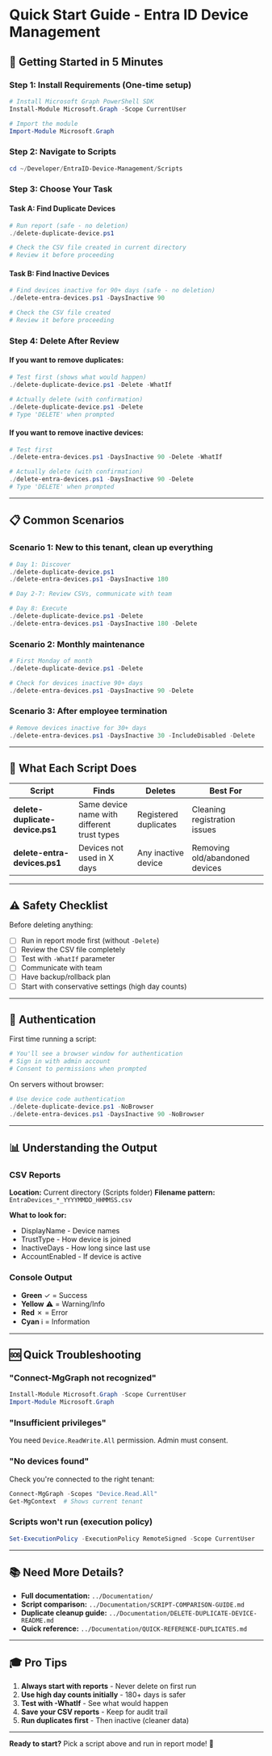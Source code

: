# Quick Start Guide - Entra ID Device Management

## 🚀 Getting Started in 5 Minutes

### Step 1: Install Requirements (One-time setup)
```powershell
# Install Microsoft Graph PowerShell SDK
Install-Module Microsoft.Graph -Scope CurrentUser

# Import the module
Import-Module Microsoft.Graph
```

### Step 2: Navigate to Scripts
```powershell
cd ~/Developer/EntraID-Device-Management/Scripts
```

### Step 3: Choose Your Task

#### Task A: Find Duplicate Devices
```powershell
# Run report (safe - no deletion)
./delete-duplicate-device.ps1

# Check the CSV file created in current directory
# Review it before proceeding
```

#### Task B: Find Inactive Devices
```powershell
# Find devices inactive for 90+ days (safe - no deletion)
./delete-entra-devices.ps1 -DaysInactive 90

# Check the CSV file created
# Review it before proceeding
```

### Step 4: Delete After Review

#### If you want to remove duplicates:
```powershell
# Test first (shows what would happen)
./delete-duplicate-device.ps1 -Delete -WhatIf

# Actually delete (with confirmation)
./delete-duplicate-device.ps1 -Delete
# Type 'DELETE' when prompted
```

#### If you want to remove inactive devices:
```powershell
# Test first
./delete-entra-devices.ps1 -DaysInactive 90 -Delete -WhatIf

# Actually delete (with confirmation)
./delete-entra-devices.ps1 -DaysInactive 90 -Delete
# Type 'DELETE' when prompted
```

---

## 📋 Common Scenarios

### Scenario 1: New to this tenant, clean up everything
```powershell
# Day 1: Discover
./delete-duplicate-device.ps1
./delete-entra-devices.ps1 -DaysInactive 180

# Day 2-7: Review CSVs, communicate with team

# Day 8: Execute
./delete-duplicate-device.ps1 -Delete
./delete-entra-devices.ps1 -DaysInactive 180 -Delete
```

### Scenario 2: Monthly maintenance
```powershell
# First Monday of month
./delete-duplicate-device.ps1 -Delete

# Check for devices inactive 90+ days
./delete-entra-devices.ps1 -DaysInactive 90 -Delete
```

### Scenario 3: After employee termination
```powershell
# Remove devices inactive for 30+ days
./delete-entra-devices.ps1 -DaysInactive 30 -IncludeDisabled -Delete
```

---

## 🎯 What Each Script Does

| Script | Finds | Deletes | Best For |
|--------|-------|---------|----------|
| **delete-duplicate-device.ps1** | Same device name with different trust types | Registered duplicates | Cleaning registration issues |
| **delete-entra-devices.ps1** | Devices not used in X days | Any inactive device | Removing old/abandoned devices |

---

## ⚠️ Safety Checklist

Before deleting anything:
- [ ] Run in report mode first (without `-Delete`)
- [ ] Review the CSV file completely
- [ ] Test with `-WhatIf` parameter
- [ ] Communicate with team
- [ ] Have backup/rollback plan
- [ ] Start with conservative settings (high day counts)

---

## 🔑 Authentication

First time running a script:
```powershell
# You'll see a browser window for authentication
# Sign in with admin account
# Consent to permissions when prompted
```

On servers without browser:
```powershell
# Use device code authentication
./delete-duplicate-device.ps1 -NoBrowser
./delete-entra-devices.ps1 -DaysInactive 90 -NoBrowser
```

---

## 📊 Understanding the Output

### CSV Reports
**Location:** Current directory (Scripts folder)
**Filename pattern:** `EntraDevices_*_YYYYMMDD_HHMMSS.csv`

**What to look for:**
- DisplayName - Device names
- TrustType - How device is joined
- InactiveDays - How long since last use
- AccountEnabled - If device is active

### Console Output
- **Green** ✓ = Success
- **Yellow** ⚠️ = Warning/Info
- **Red** ✗ = Error
- **Cyan** ℹ️ = Information

---

## 🆘 Quick Troubleshooting

### "Connect-MgGraph not recognized"
```powershell
Install-Module Microsoft.Graph -Scope CurrentUser
Import-Module Microsoft.Graph
```

### "Insufficient privileges"
You need `Device.ReadWrite.All` permission. Admin must consent.

### "No devices found"
Check you're connected to the right tenant:
```powershell
Connect-MgGraph -Scopes "Device.Read.All"
Get-MgContext  # Shows current tenant
```

### Scripts won't run (execution policy)
```powershell
Set-ExecutionPolicy -ExecutionPolicy RemoteSigned -Scope CurrentUser
```

---

## 📚 Need More Details?

- **Full documentation:** `../Documentation/`
- **Script comparison:** `../Documentation/SCRIPT-COMPARISON-GUIDE.md`
- **Duplicate cleanup guide:** `../Documentation/DELETE-DUPLICATE-DEVICE-README.md`
- **Quick reference:** `../Documentation/QUICK-REFERENCE-DUPLICATES.md`

---

## 🎓 Pro Tips

1. **Always start with reports** - Never delete on first run
2. **Use high day counts initially** - 180+ days is safer
3. **Test with -WhatIf** - See what would happen
4. **Save your CSV reports** - Keep for audit trail
5. **Run duplicates first** - Then inactive (cleaner data)

---

**Ready to start?** Pick a script above and run in report mode! 🚀
